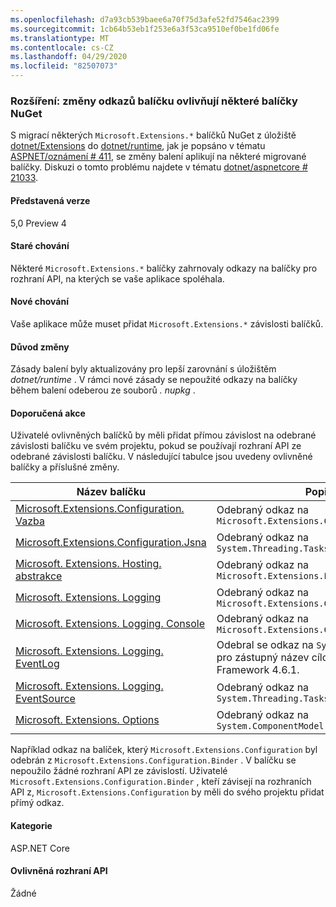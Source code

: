 ```yaml
---
ms.openlocfilehash: d7a93cb539baee6a70f75d3afe52fd7546ac2399
ms.sourcegitcommit: 1cb64b53eb1f253e6a3f53ca9510ef0be1fd06fe
ms.translationtype: MT
ms.contentlocale: cs-CZ
ms.lasthandoff: 04/29/2020
ms.locfileid: "82507073"
---
```

### <a name="extensions-package-reference-changes-affecting-some-nuget-packages"></a>Rozšíření: změny odkazů balíčku ovlivňují některé balíčky NuGet

S migrací některých `Microsoft.Extensions.*` balíčků NuGet z úložiště [dotnet/Extensions](https://github.com/dotnet/extensions) do [dotnet/runtime](https://github.com/dotnet/runtime), jak je popsáno v tématu [ASPNET/oznámení # 411](https://github.com/aspnet/Announcements/issues/411), se změny balení aplikují na některé migrované balíčky. Diskuzi o tomto problému najdete v tématu [dotnet/aspnetcore # 21033](https://github.com/dotnet/aspnetcore/issues/21033).

#### <a name="version-introduced"></a>Představená verze

5,0 Preview 4

#### <a name="old-behavior"></a>Staré chování

Některé `Microsoft.Extensions.*` balíčky zahrnovaly odkazy na balíčky pro rozhraní API, na kterých se vaše aplikace spoléhala.

#### <a name="new-behavior"></a>Nové chování

Vaše aplikace může muset přidat `Microsoft.Extensions.*` závislosti balíčků.

#### <a name="reason-for-change"></a>Důvod změny

Zásady balení byly aktualizovány pro lepší zarovnání s úložištěm *dotnet/runtime* . V rámci nové zásady se nepoužité odkazy na balíčky během balení odeberou ze souborů *. nupkg* .

#### <a name="recommended-action"></a>Doporučená akce

Uživatelé ovlivněných balíčků by měli přidat přímou závislost na odebrané závislosti balíčku ve svém projektu, pokud se používají rozhraní API ze odebrané závislosti balíčku. V následující tabulce jsou uvedeny ovlivněné balíčky a příslušné změny.

|Název balíčku|Popis změny|
|------------|------------------|
|[Microsoft.Extensions.Configuration. Vazba](https://nuget.org/packages/Microsoft.Extensions.Configuration.Binder)|Odebraný odkaz na `Microsoft.Extensions.Configuration`|
|[Microsoft.Extensions.Configuration.Jsna](https://nuget.org/packages/Microsoft.Extensions.Configuration.Json)    |Odebraný odkaz na `System.Threading.Tasks.Extensions`|
|[Microsoft. Extensions. Hosting. abstrakce](https://nuget.org/packages/Microsoft.Extensions.Hosting.Abstractions)|Odebraný odkaz na `Microsoft.Extensions.Logging.Abstractions`|
|[Microsoft. Extensions. Logging](https://nuget.org/packages/Microsoft.Extensions.Logging)                          |Odebraný odkaz na `Microsoft.Extensions.Configuration.Binder`|
|[Microsoft. Extensions. Logging. Console](https://nuget.org/packages/Microsoft.Extensions.Logging.Console)          |Odebraný odkaz na `Microsoft.Extensions.Configuration.Abstractions`|
|[Microsoft. Extensions. Logging. EventLog](https://nuget.org/packages/Microsoft.Extensions.Logging.EventLog)        |Odebral se odkaz na `System.Diagnostics.EventLog` pro zástupný název cílového rozhraní .NET Framework 4.6.1.|
|[Microsoft. Extensions. Logging. EventSource](https://nuget.org/packages/Microsoft.Extensions.Logging.EventSource)  |Odebraný odkaz na `System.Threading.Tasks.Extensions`|
|[Microsoft. Extensions. Options](https://nuget.org/packages/Microsoft.Extensions.Options)                          |Odebraný odkaz na `System.ComponentModel.Annotations`|

Například odkaz na balíček, který `Microsoft.Extensions.Configuration` byl odebrán z `Microsoft.Extensions.Configuration.Binder` . V balíčku se nepoužilo žádné rozhraní API ze závislostí. Uživatelé `Microsoft.Extensions.Configuration.Binder` , kteří závisejí na rozhraních API z, `Microsoft.Extensions.Configuration` by měli do svého projektu přidat přímý odkaz.

#### <a name="category"></a>Kategorie

ASP.NET Core

#### <a name="affected-apis"></a>Ovlivněná rozhraní API

Žádné

<!--

#### Affected APIs

Not detectable via API analysis

-->
